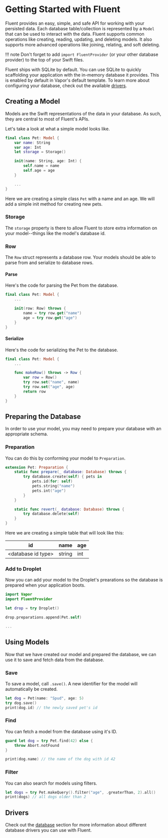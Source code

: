 # Getting Started with Fluent

Fluent provides an easy, simple, and safe API for working with your persisted data. Each database table/collection is represented by a `Model` that can be used to interact with the data. Fluent supports common operations like creating, reading, updating, and deleting models. It also supports more advanced operations like joining, relating, and soft deleting. 

!!! note
    Don't forget to add `import FluentProvider` (or your other database provider) to the top of your Swift files.

Fluent ships with SQLite by default. You can use SQLite to quickly scaffolding your application with the in-memory database it provides. This is enabled by default in Vapor's default template. To learn more about configuring your database, check out the available [drivers](#drivers).

## Creating a Model

Models are the Swift representations of the data in your database. As such, they are central to most of Fluent's APIs.

Let's take a look at what a simple model looks like.

```swift
final class Pet: Model {
    var name: String
    var age: Int
    let storage = Storage()

    init(name: String, age: Int) {
        self.name = name
        self.age = age
    }

    ...
}
```

Here we are creating a simple class `Pet` with a name and an age. We will add a simple init method for creating new pets.

### Storage

The `storage` property is there to allow Fluent to store extra information on your model--things like the model's database id. 

### Row

The `Row` struct represents a database row. Your models should be able to parse from and serialize to database rows.

#### Parse

Here's the code for parsing the Pet from the database.

```swift
final class Pet: Model {
    ...

    init(row: Row) throws {
        name = try row.get("name")
        age = try row.get("age")
    }
}
```

#### Serialize

Here's the code for serializing the Pet to the database.

```swift
final class Pet: Model {
    ...

    func makeRow() throws -> Row {
        var row = Row()
        try row.set("name", name)
        try row.set("age", age)
        return row
    }
}
```

## Preparing the Database

In order to use your model, you may need to prepare your database with an appropriate schema.

### Preparation

You can do this by conforming your model to `Preparation`.

```swift
extension Pet: Preparation {
    static func prepare(_ database: Database) throws {
        try database.create(self) { pets in
            pets.id(for: self)
            pets.string("name")
            pets.int("age")
        }
    } 

    static func revert(_ database: Database) throws {
        try database.delete(self)
    }
}
```

Here we are creating a simple table that will look like this:

| id                       | name   | age |
|--------------------------|--------|-----|
| &lt;database id type&gt; | string | int |

### Add to Droplet

Now you can add your model to the Droplet's prearations so the database is prepared when your application boots.

```swift
import Vapor
import FluentProvider

let drop = try Droplet()

drop.preparations.append(Pet.self)

...
```

## Using Models

Now that we have created our model and prepared the database, we can use it to save and fetch data from the database.

### Save

To save a model, call `.save()`. A new identifier for the model will automatically be created.

```swift
let dog = Pet(name: "Spud", age: 5)
try dog.save()
print(dog.id) // the newly saved pet's id
```

### Find

You can fetch a model from the database using it's ID.

```swift
guard let dog = try Pet.find(42) else {
    throw Abort.notFound
}

print(dog.name) // the name of the dog with id 42
```

### Filter

You can also search for models using filters.

```swift
let dogs = try Pet.makeQuery().filter("age", .greaterThan, 2).all()
print(dogs) // all dogs older than 2

```

## Drivers

Check out the [database](database.md) section for more information about different database drivers you can use with Fluent.

